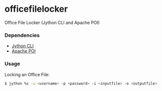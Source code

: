officefilelocker
================

Office File Locker (Jython CLI and Apache POI)

### Dependencies
 - [Jython CLI](http://www.jython.org/)
 - [Apache POI](http://poi.apache.org/)

### Usage

Locking an Office File:
```bash
$ jython %s -u <username> -p <password> -i <inputfile> -o <outputfile>
```
